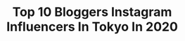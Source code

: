 ---
title: Top 10 Bloggers Instagram Influencers In Tokyo In 2020
description: >-
  Find top bloggers Instagram influencers in Tokyo in 2020. Most popular hashtags: #japan #tokyo #pr #blogger.
platform: Instagram
profiles:
  - username: "dearruigallery"
    fullname: >-
      小貓 Rui /
    location: "Japan"
    followers: 91775
    engagement: 332
    commentsToLikes: 0.005436
    avatar: "https://scontent-amt2-1.cdninstagram.com/v/t51.2885-19/s320x320/11410769_629610377179376_1103304792_a.jpg?_nc_ht=scontent-amt2-1.cdninstagram.com&_nc_ohc=6WTQbMPRuqgAX-Jtx3M&oh=c8569d6a5c4b7ec020c47894afbe0634&oe=5EAFBCED"
    verified: false
    hashtags: "#mitsubishielectric, #mit, #fendi, #pandora"
  - username: "exploringjapan"
    fullname: >-
      
    location: "Japan"
    followers: 116982
    engagement: 265
    commentsToLikes: 0.006065
    avatar: "https://scontent-ams4-1.cdninstagram.com/v/t51.2885-19/s320x320/22858172_154729051687528_6050713754390233088_n.jpg?_nc_ht=scontent-ams4-1.cdninstagram.com&_nc_ohc=fjWYBZBJ2rMAX843KM6&oh=1b187a0c56b0bb8e09bf20cdc455929c&oe=5EAE8EC2"
    verified: false
    hashtags: "#jp, #supermario, #totoro, #torii"
  - username: "hitton28"
    fullname: >-
      Hitomi Fukui ◉ 福井仁美
    location: "Japan"
    followers: 38604
    engagement: 148
    commentsToLikes: 0.007908
    avatar: "https://scontent-amt2-1.cdninstagram.com/v/t51.2885-19/s320x320/39304299_676524242747796_2540991068510355456_n.jpg?_nc_ht=scontent-amt2-1.cdninstagram.com&_nc_ohc=PisQzBRAlewAX-hrUBJ&oh=a11ad394b5c1afa5e61280e16e456493&oe=5EB2D8CC"
    verified: true
    hashtags: "#waxyyy, #snowboarding, #louisvuitton, #diet"
  - username: "newniji"
    fullname: >-
      にゅん✩
    location: "Japan"
    followers: 12803
    engagement: 479
    commentsToLikes: 0.009470
    avatar: "https://scontent-ams4-1.cdninstagram.com/v/t51.2885-19/s320x320/80893511_464207064260838_7598281391301722112_n.jpg?_nc_ht=scontent-ams4-1.cdninstagram.com&_nc_ohc=L1odlSmib74AX8vaaoj&oh=d996da3d0bc1208fc3afa217ccbab828&oe=5EA8DABF"
    verified: false
    hashtags: "#pastelrainbow, #nileperch, #pasha, #cottoncandyboy"
  - username: "guava.chang"
    fullname: >-
      🌼拔辣🌸
    location: "Japan"
    followers: 109078
    engagement: 438
    commentsToLikes: 0.018165
    avatar: "https://scontent-ams4-1.cdninstagram.com/v/t51.2885-19/s320x320/88257533_197188091625460_852448642005467136_n.jpg?_nc_ht=scontent-ams4-1.cdninstagram.com&_nc_ohc=1-QlMk6gfyUAX_YCUBS&oh=0f6911d8bb26d4bc332fade1ebc79190&oe=5EBBD5D7"
    verified: false
    hashtags: "#panasonic, #guitar, #travel, #photo"
  - username: "ruri_ikeda"
    fullname: >-
      ruriikeda
    location: "Japan"
    followers: 55096
    engagement: 268
    commentsToLikes: 0.031372
    avatar: "https://scontent-lhr8-1.cdninstagram.com/v/t51.2885-19/s320x320/15258838_265598667191134_1156406471135592448_a.jpg?_nc_ht=scontent-lhr8-1.cdninstagram.com&_nc_ohc=tn9S5gSg2HgAX8UFcHX&oh=e91ec65f65f968396369a56058a05cdf&oe=5EBA341C"
    verified: false
    hashtags: "#hawaii, #shampoo, #australiawine, #pr"
  - username: "yurikotiger"
    fullname: >-
      ユリコタイガー YURIKO TIGER
    location: "Japan"
    followers: 117209
    engagement: 543
    commentsToLikes: 0.013361
    avatar: "https://scontent-lhr8-1.cdninstagram.com/v/t51.2885-19/s320x320/90094184_2646134595606796_977213366030303232_n.jpg?_nc_ht=scontent-lhr8-1.cdninstagram.com&_nc_ohc=U_NvGjulEf0AX8rVZJX&oh=8f14fbcecab8ef63ec578f6c0e7ecc3c&oe=5EBA9970"
    verified: true
    hashtags: "#cosplayconvention, #ereonora, #cuocafallita, #hairsalonmodel"
  - username: "not_your_typical_disney"
    fullname: >-
      Cara 🌎World Disney Traveler🌏
    location: "Japan"
    followers: 26252
    engagement: 322
    commentsToLikes: 0.024532
    avatar: "https://scontent-ams4-1.cdninstagram.com/v/t51.2885-19/s320x320/36883663_174811503391281_6107059189828288512_n.jpg?_nc_ht=scontent-ams4-1.cdninstagram.com&_nc_ohc=UACt4uvUXSwAX_wkrVj&oh=c7e0b83b64ce423bd250a9165d09c8d1&oe=5EB22D16"
    verified: false
    hashtags: "#disneyperformer, #duffyandfriends, #mickeywaffle, #marie"
  - username: "kellymoritasan"
    fullname: >-
      Kelly Morita
    location: "Japan"
    followers: 18897
    engagement: 415
    commentsToLikes: 0.022865
    avatar: "https://scontent-gmp1-1.cdninstagram.com/v/t51.2885-19/s320x320/83286119_174262730445079_3429186847874482176_n.jpg?_nc_ht=scontent-gmp1-1.cdninstagram.com&_nc_ohc=9zIpdZyx2xkAX9zgF7l&oh=1b496f0cbb47110328180937c802df5c&oe=5E924BDC"
    verified: false
    hashtags: "#riseup, #kellymoritasan, #springinjapan, #toughtimes"
  - username: "macoto.kamimoto"
    fullname: >-
      紙本 真琴
    location: "Japan"
    followers: 93185
    engagement: 184
    commentsToLikes: 0.021226
    avatar: "https://scontent-lhr8-1.cdninstagram.com/v/t51.2885-19/s320x320/56248139_2657536190940841_8410930998031679488_n.jpg?_nc_ht=scontent-lhr8-1.cdninstagram.com&_nc_ohc=Bs10esKSE4MAX_RQfzJ&oh=1ccdfd2eb0046d6d3ac30c7e78d878a0&oe=5EB9E241"
    verified: false
    hashtags: "#web, #serina, #palio, #party"
---